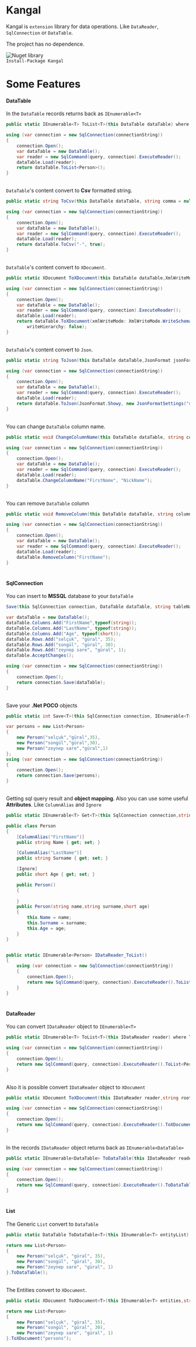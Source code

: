 ﻿# Kangal

Kangal is `extension` library for data operations. Like `DataReader`, `SqlConnection` or `DataTable`.

The project has no dependence.

![Nuget library](https://www.nuget.org/packages/Kangal)
<br>`Install-Package Kangal`

# Some Features
#### DataTable
 In the `DataTable` records returns back as `IEnumerable<T>`
```csharp
public static IEnumerable<T> ToList<T>(this DataTable dataTable) where T : new()
```
```csharp
using (var connection = new SqlConnection(connectionString))
{
    connection.Open();
    var dataTable = new DataTable();
    var reader = new SqlCommand(query, connection).ExecuteReader();
    dataTable.Load(reader);
    return dataTable.ToList<Person>();
}
```
<br>`DataTable`'s content convert to **Csv** formatted string.
```csharp
public static string ToCsv(this DataTable dataTable, string comma = null,bool ignoreNull = false)
```
```csharp
using (var connection = new SqlConnection(connectionString))
{
    connection.Open();
    var dataTable = new DataTable();
    var reader = new SqlCommand(query, connection).ExecuteReader();
    dataTable.Load(reader);
    return dataTable.ToCsv("-", true);
}
```
<br>`DataTable`'s content convert to `XDocument`.
```csharp
public static XDocument ToXDocument(this DataTable dataTable,XmlWriteMode xmlWriteMode = XmlWriteMode.IgnoreSchema,string nodeName = null,bool writeHierarchy = true)
```
```csharp
using (var connection = new SqlConnection(connectionString))
{
    connection.Open();
    var dataTable = new DataTable();
    var reader = new SqlCommand(query, connection).ExecuteReader();
    dataTable.Load(reader);
    return dataTable.ToXDocument(xmlWriteMode: XmlWriteMode.WriteSchema, nodeName: "persons",
        writeHierarchy: false);
}
```
<br>`DataTable`'s content convert to `Json`.
```csharp
public static string ToJson(this DataTable dataTable,JsonFormat jsonFormat = JsonFormat.Simple,JsonFormatSettings jsonFormatSettings = null)
```
```csharp
using (var connection = new SqlConnection(connectionString))
{
    connection.Open();
    var dataTable = new DataTable();
    var reader = new SqlCommand(query, connection).ExecuteReader();
    dataTable.Load(reader);
    return dataTable.ToJson(JsonFormat.Showy, new JsonFormatSettings("dd/MM/yyyy", "0:00.0"));
}
```
<br>You can change `DataTable` column name.
```csharp
public static void ChangeColumnName(this DataTable dataTable, string currentColumnName, string newColumnName)
```
```csharp
using (var connection = new SqlConnection(connectionString))
{
    connection.Open();
    var dataTable = new DataTable();
    var reader = new SqlCommand(query, connection).ExecuteReader();
    dataTable.Load(reader);
    dataTable.ChangeColumnName("FirstName", "NickName");
}
```
<br>You can remove `DataTable` column
```csharp
public static void RemoveColumn(this DataTable dataTable, string columnName)
```
```csharp
using (var connection = new SqlConnection(connectionString))
{
    connection.Open();
    var dataTable = new DataTable();
    var reader = new SqlCommand(query, connection).ExecuteReader();
    dataTable.Load(reader);
    dataTable.RemoveColumn("FirstName");
}
```

#
#### SqlConnection


You can insert to **MSSQL** database to your `DataTable`
```csharp
Save(this SqlConnection connection, DataTable dataTable, string tableName,SqlTransaction transaction = null)
```
```csharp
var dataTable = new DataTable();
dataTable.Columns.Add("FirstName",typeof(string));
dataTable.Columns.Add("LastName", typeof(string));
dataTable.Columns.Add("Age", typeof(short));
dataTable.Rows.Add("selçuk", "güral", 35);
dataTable.Rows.Add("songül", "güral", 30);
dataTable.Rows.Add("zeynep sare", "güral", 1);
dataTable.AcceptChanges();

using (var connection = new SqlConnection(connectionString))
{
    connection.Open();
    return connection.Save(dataTable);
}
```
<br>Save your **.Net POCO** objects
``` csharp
public static int Save<T>(this SqlConnection connection, IEnumerable<T> entities, SqlTransaction transaction = null, string tableName = null) where T : class
```
```csharp
var persons = new List<Person>
{
    new Person("selçuk","güral",35),
    new Person("songül","güral",30),
    new Person("zeynep sare","güral",1)
};
using (var connection = new SqlConnection(connectionString))
{
    connection.Open();
    return connection.Save(persons);
}
```
<br>Getting sql query result and **object mapping**. Also you can use some useful **Attributes**. Like `ColumnAlias` and `Ignore`
```csharp
public static IEnumerable<T> Get<T>(this SqlConnection connection,string query) where T : class ,new ()
```
```csharp
public class Person
{
    [ColumnAlias("FirstName")] 
    public string Name { get; set; }

    [ColumnAlias("LastName")]
    public string Surname { get; set; }

    [Ignore]
    public short Age { get; set; }

    public Person()
    {
        
    }
    public Person(string name,string surname,short age)
    {
        this.Name = name;
        this.Surname = surname;
        this.Age = age;
    }
}


public static IEnumerable<Person> IDataReader_ToList()
{
    using (var connection = new SqlConnection(connectionString))
    {
        connection.Open();
        return new SqlCommand(query, connection).ExecuteReader().ToList<Person>();
    }
}
```
#
#### DataReader
You can convert `IDataReader` object to `IEnumerable<T>`
```csharp
public static IEnumerable<T> ToList<T>(this IDataReader reader) where T :class, new()
```
```csharp
using (var connection = new SqlConnection(connectionString))
{
    connection.Open();
    return new SqlCommand(query, connection).ExecuteReader().ToList<Person>();
}
```
<br>Also it is possible convert `IDataReader` object to `XDocument`
```csharp
public static XDocument ToXDocument(this IDataReader reader,string rootName,string nodeName)
```
```csharp
using (var connection = new SqlConnection(connectionString))
{
    connection.Open();
    return new SqlCommand(query, connection).ExecuteReader().ToXDocument("persons", "person");
}
```

<br>In the records `IDataReader` object returns back as `IEnumerable<DataTable>`
```csharp
public static IEnumerable<DataTable> ToDataTable(this IDataReader reader)
```
```csharp
using (var connection = new SqlConnection(connectionString))
{
    connection.Open();
    return new SqlCommand(query, connection).ExecuteReader().ToDataTable();
}
```
#
#### List
The Generic `List` convert to `DataTable`
```csharp
public static DataTable ToDataTable<T>(this IEnumerable<T> entityList) where T : class
```
```csharp
return new List<Person>
{
    new Person("selçuk", "güral", 35),
    new Person("songül", "güral", 30),
    new Person("zeynep sare", "güral", 1)
}.ToDataTable();
```

<br>The Entities convert to `XDocument`.
```csharp
public static XDocument ToXDocument<T>(this IEnumerable<T> entities,string rootName) where T : class
```
```csharp
return new List<Person>
{
    new Person("selçuk", "güral", 35),
    new Person("songül", "güral", 30),
    new Person("zeynep sare", "güral", 1)
}.ToXDocument("persons");
```
